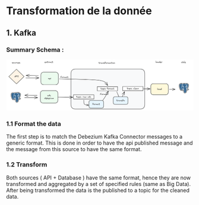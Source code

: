 # Transformation de la donnée

## 1. Kafka

### Summary Schema : 
<img src="images/kafka_transfo.png">

### 1.1 Format the data
The first step is to match the Debezium Kafka Connector messages to a generic format.
This is done in order to have the api published message and the message from this source to have the same format.
### 1.2 Transform 
Both sources ( API + Database ) have the same format, hence they are now transformed and aggregated by a set of specified rules (same as Big Data).
After being transformed the data is the published to a topic for the cleaned data.





